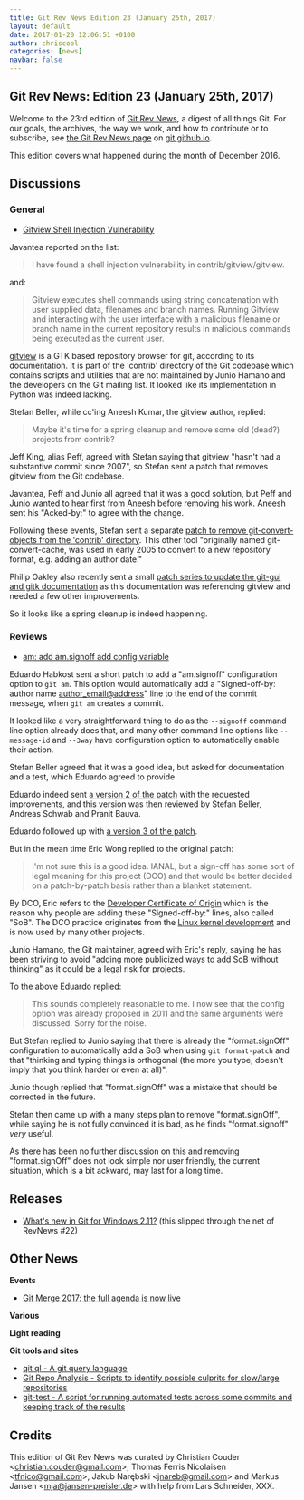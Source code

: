 ```yaml
---
title: Git Rev News Edition 23 (January 25th, 2017)
layout: default
date: 2017-01-20 12:06:51 +0100
author: chriscool
categories: [news]
navbar: false
---
```


## Git Rev News: Edition 23 (January 25th, 2017)

Welcome to the 23rd edition of [Git Rev News](https://git.github.io/rev_news/rev_news/),
a digest of all things Git. For our goals, the archives, the way we work, and how to contribute or to
subscribe, see [the Git Rev News page](https://git.github.io/rev_news/rev_news/) on [git.github.io](http://git.github.io).

This edition covers what happened during the month of December 2016.

## Discussions

### General

* [Gitview Shell Injection Vulnerability](https://public-inbox.org/git/20161227082922.8B7A813893D@mail.altsci.com/)

Javantea reported on the list:

> I have found a shell injection vulnerability in contrib/gitview/gitview.

and:

> Gitview executes shell commands using string concatenation with user
> supplied data, filenames and branch names. Running Gitview and
> interacting with the user interface with a malicious filename or
> branch name in the current repository results in malicious commands
> being executed as the current user.

[gitview](https://github.com/git/git/tree/v2.11.0/contrib/gitview) is
a GTK based repository browser for git, according to its
documentation. It is part of the 'contrib' directory of the Git
codebase which contains scripts and utilities that are not maintained
by Junio Hamano and the developers on the Git mailing list. It looked
like its implementation in Python was indeed lacking.

Stefan Beller, while cc'ing Aneesh Kumar, the gitview author, replied:

> Maybe it's time for a spring cleanup and remove some old (dead?)
> projects from contrib?

Jeff King, alias Peff, agreed with Stefan saying that gitview "hasn't
had a substantive commit since 2007", so Stefan sent a patch that
removes gitview from the Git codebase.

Javantea, Peff and Junio all agreed that it was a good solution, but
Peff and Junio wanted to hear first from Aneesh before removing his work.
Aneesh sent his "Acked-by:" to agree with the change.

Following these events, Stefan sent a separate
[patch to remove git-convert-objects from the 'contrib' directory](https://public-inbox.org/git/20161228180205.29213-1-sbeller@google.com/).
This other tool "originally named git-convert-cache, was used in early
2005 to convert to a new repository format, e.g. adding an author
date."

Philip Oakley also recently sent a small
[patch series to update the git-gui and gitk documentation](https://public-inbox.org/git/20170112213240.7972-1-philipoakley@iee.org/)
as this documentation was referencing gitview and needed a few other improvements.

So it looks like a spring cleanup is indeed happening.


### Reviews

* [am: add am.signoff add config variable](https://public-inbox.org/git/1482946838-28779-1-git-send-email-ehabkost@redhat.com/)

Eduardo Habkost sent a short patch to add a "am.signoff" configuration
option to `git am`. This option would automatically add a
"Signed-off-by: author name <author_email@address>" line to the end of
the commit message, when `git am` creates a commit.

It looked like a very straightforward thing to do as the `--signoff`
command line option already does that, and many other command line
options like `--message-id` and `--3way` have configuration option to
automatically enable their action.

Stefan Beller agreed that it was a good idea, but asked for
documentation and a test, which Eduardo agreed to provide.

Eduardo indeed sent
[a version 2 of the patch](https://public-inbox.org/git/20161228183501.15068-1-ehabkost@redhat.com/)
with the requested improvements, and this version was then reviewed by
Stefan Beller, Andreas Schwab and Pranit Bauva.

Eduardo followed up with
[a version 3 of the patch](https://public-inbox.org/git/20161228225544.16388-1-ehabkost@redhat.com/).

But in the mean time Eric Wong replied to the original patch:

> I'm not sure this is a good idea.  IANAL, but a sign-off
> has some sort of legal meaning for this project (DCO)
> and that would be better decided on a patch-by-patch basis
> rather than a blanket statement.

By DCO, Eric refers to the [Developer Certificate of Origin](https://github.com/git/git/blob/master/Documentation/SubmittingPatches#L251-L301)
which is the reason why people are adding these "Signed-off-by:"
lines, also called "SoB". The DCO practice originates from the
[Linux kernel development](https://tinylab.gitbooks.io/elinux/content/en/dev_portals/Legal_Issues/Developer_Certificate_Of_Origin/Developer_Certificate_Of_Origin.html)
and is now used by many other projects.

Junio Hamano, the Git maintainer, agreed with Eric's reply, saying he
has been striving to avoid "adding more publicized ways to add SoB
without thinking" as it could be a legal risk for projects.

To the above Eduardo replied:

> This sounds completely reasonable to me. I now see that the
> config option was already proposed in 2011 and the same arguments
> were discussed. Sorry for the noise.

But Stefan replied to Junio saying that there is already the
"format.signOff" configuration to automatically add a SoB when using
`git format-patch` and that "thinking and typing things is orthogonal
(the more you type, doesn't imply that you think harder or even at
all)".

Junio though replied that "format.signOff" was a mistake that should
be corrected in the future.

Stefan then came up with a many steps plan to remove "format.signOff",
while saying he is not fully convinced it is bad, as he finds
"format.signoff" *very* useful.

As there has been no further discussion on this and removing
"format.signOff" does not look simple nor user friendly, the current
situation, which is a bit ackward, may last for a long time.

<!--- ### Support -->

## Releases

 * [What's new in Git for Windows 2.11?](https://blogs.msdn.microsoft.com/visualstudioalm/2016/12/01/whats-new-in-git-for-windows-2-11/) (this slipped through the net of RevNews #22)

## Other News
__Events__
 * [Git Merge 2017: the full agenda is now live](https://github.com/blog/2294-git-merge-2017-the-full-agenda-is-now-live)


__Various__


__Light reading__


__Git tools and sites__
 * [qit ql - A git query language](https://github.com/cloudson/gitql)
 * [Git Repo Analysis - Scripts to identify possible culprits for slow/large repositories](https://github.com/larsxschneider/git-repo-analysis)
 * [git-test - A script for running automated tests across some commits and keeping track of the results](http://public-inbox.org/git/1341c01a-aca7-699c-c53a-28d048614bfe@alum.mit.edu/)

## Credits

This edition of Git Rev News was curated by
Christian Couder &lt;<christian.couder@gmail.com>&gt;,
Thomas Ferris Nicolaisen &lt;<tfnico@gmail.com>&gt;,
Jakub Narębski &lt;<jnareb@gmail.com>&gt; and
Markus Jansen &lt;<mja@jansen-preisler.de>&gt;
with help from Lars Schneider, XXX.
